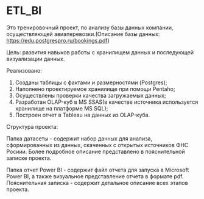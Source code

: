 # ETL_BI
Это тренировочный проект, по анализу базы данных компании, осуществляющей авиаперевозки.(Описание базы данных: https://edu.postgrespro.ru/bookings.pdf)

Цель: развития навыков работы с хранилищем данных и последующей визуализации данных.

Реализовано:
1. Созданы таблицы с фактами и размерностями (Postgres);
2. Наполнено проектируемое хранилище при помощи Pentaho;
3. Осуществлены проверки качества загружаемых данных;
4. Разработан OLAP-куб в MS SSAS(в качестве источника используется хранилище на платформе MS SQL);
5. Построен отчет в Tableau на данных из OLAP-куба.

Структура проекта:

Папка датасеты - содержит набор данных для анализа, сформированных из данных, скаченных с открытых источников ФНС Росиии. Более подробное описание представлено в пояснительной записке проекта. 

Папка отчет Power BI - содержит файл отчета для запуска в Microsoft Power BI, а также визуальное представление отчета в формате pdf.
Пояснительная записка - содержит детальное описание всех этапов проекта.
